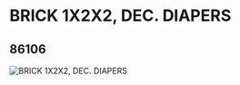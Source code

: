 # BRICK 1X2X2, DEC. DIAPERS
## 86106
![BRICK 1X2X2, DEC. DIAPERS](https://lc-www-live-s.legocdn.com/media/bricks/5/2/4548544.jpg)